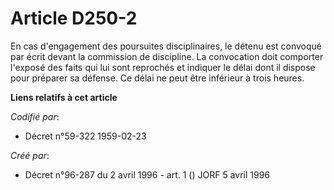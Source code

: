 # Article D250-2

En cas d'engagement des poursuites disciplinaires, le détenu est convoqué par écrit devant la commission de discipline. La
convocation doit comporter l'exposé des faits qui lui sont reprochés et indiquer le délai dont il dispose pour préparer sa
défense. Ce délai ne peut être inférieur à trois heures.

**Liens relatifs à cet article**

_Codifié par_:

  - Décret n°59-322 1959-02-23

_Créé par_:

  - Décret n°96-287 du 2 avril 1996 - art. 1 () JORF 5 avril 1996

